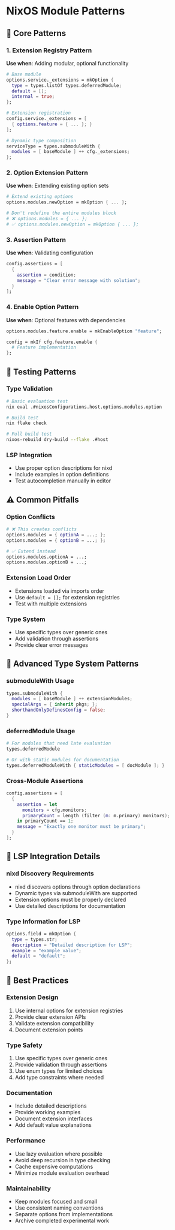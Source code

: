 # NixOS Module Patterns

## 🎯 Core Patterns

### 1. Extension Registry Pattern
**Use when**: Adding modular, optional functionality

```nix
# Base module
options.service._extensions = mkOption {
  type = types.listOf types.deferredModule;
  default = [];
  internal = true;
};

# Extension registration  
config.service._extensions = [
  { options.feature = { ... }; }
];

# Dynamic type composition
serviceType = types.submoduleWith {
  modules = [ baseModule ] ++ cfg._extensions;
};
```

### 2. Option Extension Pattern
**Use when**: Extending existing option sets

```nix
# Extend existing options
options.modules.newOption = mkOption { ... };

# Don't redefine the entire modules block
# ❌ options.modules = { ... };
# ✅ options.modules.newOption = mkOption { ... };
```

### 3. Assertion Pattern
**Use when**: Validating configuration

```nix
config.assertions = [
  {
    assertion = condition;
    message = "Clear error message with solution";
  }
];
```

### 4. Enable Option Pattern
**Use when**: Optional features with dependencies

```nix
options.modules.feature.enable = mkEnableOption "feature";

config = mkIf cfg.feature.enable {
  # Feature implementation
};
```

## 🧪 Testing Patterns

### Type Validation
```bash
# Basic evaluation test
nix eval .#nixosConfigurations.host.options.modules.option

# Build test  
nix flake check

# Full build test
nixos-rebuild dry-build --flake .#host
```

### LSP Integration
- Use proper option descriptions for nixd
- Include examples in option definitions
- Test autocompletion manually in editor

## ⚠️ Common Pitfalls

### Option Conflicts
```nix
# ❌ This creates conflicts
options.modules = { optionA = ...; };
options.modules = { optionB = ...; };

# ✅ Extend instead
options.modules.optionA = ...;
options.modules.optionB = ...;
```

### Extension Load Order
- Extensions loaded via imports order
- Use `default = [];` for extension registries
- Test with multiple extensions

### Type System
- Use specific types over generic ones
- Add validation through assertions  
- Provide clear error messages

## 🔬 Advanced Type System Patterns

### submoduleWith Usage
```nix
types.submoduleWith {
  modules = [ baseModule ] ++ extensionModules;
  specialArgs = { inherit pkgs; };
  shorthandOnlyDefinesConfig = false;
}
```

### deferredModule Usage
```nix
# For modules that need late evaluation
types.deferredModule

# Or with static modules for documentation
types.deferredModuleWith { staticModules = [ docModule ]; }
```

### Cross-Module Assertions
```nix
config.assertions = [
  {
    assertion = let
      monitors = cfg.monitors;
      primaryCount = length (filter (m: m.primary) monitors);
    in primaryCount == 1;
    message = "Exactly one monitor must be primary";
  }
];
```

## 🎯 LSP Integration Details

### nixd Discovery Requirements
- nixd discovers options through option declarations
- Dynamic types via submoduleWith are supported
- Extension options must be properly declared
- Use detailed descriptions for documentation

### Type Information for LSP
```nix
options.field = mkOption {
  type = types.str;
  description = "Detailed description for LSP";
  example = "example value";
  default = "default";
};
```

## 🔧 Best Practices

### Extension Design
1. Use internal options for extension registries
2. Provide clear extension APIs
3. Validate extension compatibility
4. Document extension points

### Type Safety
1. Use specific types over generic ones
2. Provide validation through assertions
3. Use enum types for limited choices
4. Add type constraints where needed

### Documentation
- Include detailed descriptions
- Provide working examples
- Document extension interfaces
- Add default value explanations

### Performance
- Use lazy evaluation where possible
- Avoid deep recursion in type checking
- Cache expensive computations
- Minimize module evaluation overhead

### Maintainability
- Keep modules focused and small
- Use consistent naming conventions
- Separate options from implementations
- Archive completed experimental work
